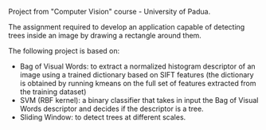 Project from "Computer Vision" course - University of Padua.

The assignment required to develop an application capable of detecting trees inside an image by drawing a rectangle around them.

The following project is based on: 
- Bag of Visual Words: to extract a normalized histogram descriptor of an image using a trained dictionary based on SIFT features (the dictionary is obtained by running kmeans on the full set of features extracted from the training dataset)
- SVM (RBF kernel): a binary classifier that takes in input the Bag of Visual Words descriptor and decides if the descriptor is a tree.
- Sliding Window: to detect trees at different scales.
